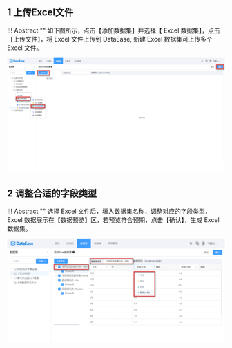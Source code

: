 ## 1 上传Excel文件

!!! Abstract ""
    如下图所示，点击【添加数据集】并选择【 Excel 数据集】，点击【上传文件】，将 Excel 文件上传到 DataEase, 新建 Excel 数据集可上传多个 Excel 文件。
    
![添加Excel数据集](../../img/dataset_configuration/添加Excel数据集.png)

## 2 调整合适的字段类型
    
!!! Abstract ""
    选择 Excel 文件后，填入数据集名称，调整对应的字段类型，Excel 数据展示在【数据预览】区，若预览符合预期，点击【确认】，生成 Excel 数据集。

![调整合适的字段类型](../../img/dataset_configuration/调整合适的字段类型.png)